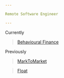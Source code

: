 ```yaml
---

Remote Software Engineer

---
```


Currently

> [Behavioural Finance](https://www.behaviouralfinance.co.uk/)

Previously

> [MarkToMarket](https://marktomarket.io)

> [Float](https://floatapp.com)
